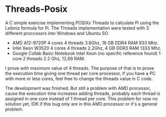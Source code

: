 # Threads-Posix
A C simple exercise implementing POSIXs Threads to calculate Pi using the Leibniz formula for Pi.
The Threads implementation were tested with 3 different proccesors into Windows and Ubuntu SO
*  AMD A12-9720P 4 cores 4 threads 3.6Ghz, 16 GB DDR4 RAM 933 Mhz.
*  Intel Xeon W3520 4 cores 4 threads 2.2Ghz, 4 GB DDR3 RAM 1333 Mhz.
*  Google Collab Basic Notebook Intel Xeon (no specific reference found) 1 core 2 threads 2.2 Ghz, 12,69 RAM.  

I prove with maximum value of 4 threads. The purpose of that is to prove the execution time giving one thread per core processor, if you have a PC with more or less cores, feel free to change the threads value in C code.

The development was finished. 
But still a problem with AMD processor, cause the execution time increases adding threads, probably each thread is assigned in one core instead of 1 thread per core. 
This problem for now no solution yet, IDK if this bug only are in this AMD processor or it's a general problem.
